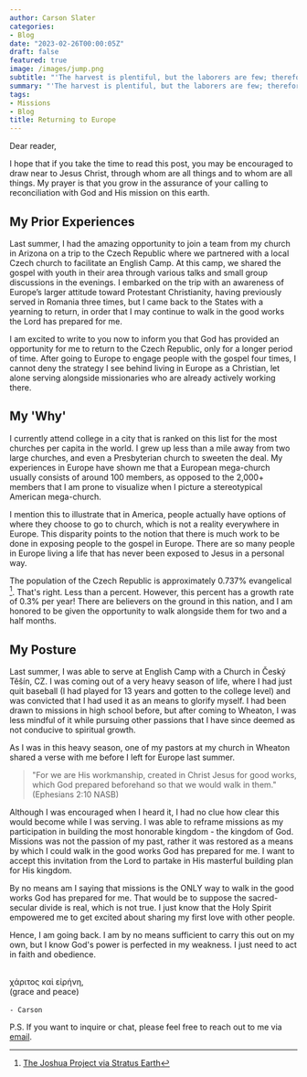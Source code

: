 ```yaml
---
author: Carson Slater
categories:
- Blog
date: "2023-02-26T00:00:05Z"
draft: false
featured: true
image: /images/jump.png
subtitle: "'The harvest is plentiful, but the laborers are few; therefore pray earnestly to the Lord of the harvest to send out laborers into his harvest.'"
summary: "'The harvest is plentiful, but the laborers are few; therefore pray earnestly to the Lord of the harvest to send out laborers into his harvest.'"
tags:
- Missions
- Blog
title: Returning to Europe
---
```


Dear reader,

I hope that if you take the time to read this post, you may be encouraged to draw near to Jesus Christ, through whom are all things and to whom are all things. My prayer is that you grow in the assurance of your calling to reconciliation with God and His mission on this earth.

## My Prior Experiences
Last summer, I had the amazing opportunity to join a team from my church in Arizona on a trip to the Czech Republic where we partnered with a local Czech church to facilitate an English Camp. At this camp, we shared the gospel with youth in their area through various talks and small group discussions in the evenings. I embarked on the trip with an awareness of Europe’s larger attitude toward Protestant Christianity, having previously served in Romania three times, but I came back to the States with a yearning to return, in order that I may continue to walk in the good works the Lord has prepared for me. 

I am excited to write to you now to inform you that God has provided an opportunity for me to return to the Czech Republic, only for a longer period of time. After going to Europe to engage people with the gospel four times, I cannot deny the strategy I see behind living in Europe as a Christian, let alone serving alongside missionaries who are already actively working there.

## My 'Why'
I currently attend college in a city that is ranked on this list for the most churches per capita in the world. I grew up less than a mile away from two large churches, and even a Presbyterian church to sweeten the deal. My experiences in Europe have shown me that a European mega-church usually consists of around 100 members, as opposed to the 2,000+ members that I am prone to visualize when I picture a stereotypical American mega-church. 

I mention this to illustrate that in America, people actually have options of where they choose to go to church, which is not a reality everywhere in Europe. This disparity points to the notion that there is much work to be done in exposing people to the gospel in Europe. There are so many people in Europe living a life that has never been exposed to Jesus in a personal way.

The population of the Czech Republic is approximately 0.737% evangelical [^1]. That's right. Less than a percent. However, this percent has a growth rate of 0.3% per year! There are believers on the ground in this nation, and I am honored to be given the opportunity to walk alongside them for two and a half months.

## My Posture
Last summer, I was able to serve at English Camp with a Church in Český Těšín, CZ. I was coming out of a very heavy season of life, where I had just quit baseball (I had played for 13 years and gotten to the college level) and was convicted that I had used it as an means to glorify myself. I had been drawn to missions in high school before, but after coming to Wheaton, I was less mindful of it while pursuing other passions that I have since deemed as not conducive to spiritual growth.

As I was in this heavy season, one of my pastors at my church in Wheaton shared a verse with me before I left for Europe last summer.
>"For we are His workmanship, created in Christ Jesus for good works, which God prepared beforehand so that we would walk in them."\
(Ephesians 2:10 NASB)

Although I was encouraged when I heard it, I had no clue how clear this would become while I was serving. I was able to reframe missions as my participation in building the most honorable kingdom - the kingdom of God. Missions was not the passion of my past, rather it was restored as a means by which I could walk in the good works God has prepared for me. I want to accept this invitation from the Lord to partake in His masterful building plan for His kingdom.

By no means am I saying that missions is the ONLY way to walk in the good works God has prepared for me. That would be to suppose the sacred-secular divide is real, which is not true. I just know that the Holy Spirit empowered me to get excited about sharing my first love with other people. 

Hence, I am going back. I am by no means sufficient to carry this out on my own, but I know God's power is perfected in my weakness. I just need to act in faith and obedience.


[^1]: [The Joshua Project via Stratus Earth](https://globe.stratus.earth/country-explorer/CZE)

\
χάριτος καἰ εἰρήνη,\
(grace and peace)\
\
`- Carson`

P.S. If you want to inquire or chat, please feel free to reach out to me via [email](mailto:carson_slater1@baylor.edu).